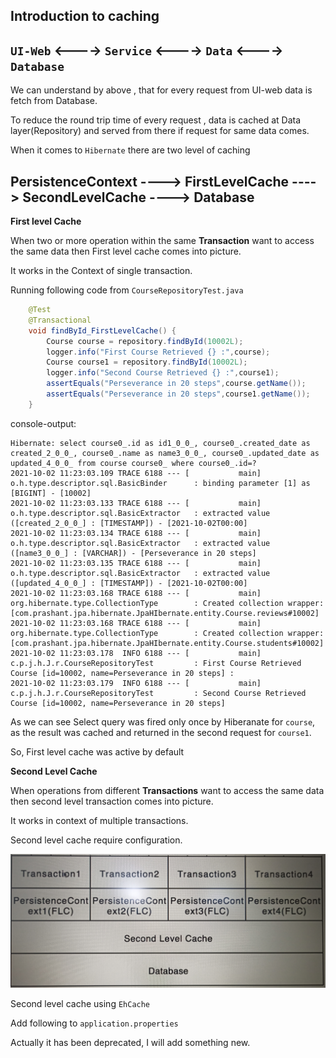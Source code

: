 ## Introduction to caching

``UI-Web`` <----> ``Service`` <----> ``Data`` <----> ``Database``
----
We can understand by above , that for every request from UI-web data is fetch from Database. 

To reduce the round trip time of every request , data is cached at Data layer(Repository) and served from there if request for same data comes.

When it comes to ``Hibernate`` there are two level of caching

PersistenceContext ----> FirstLevelCache ----> SecondLevelCache ----> Database
----

**First level Cache**

When two or more operation within the same **Transaction** want to access the same data then First level cache comes into picture.

It works in the Context of single transaction.

Running following code from ``CourseRepositoryTest.java``

```java
	@Test
	@Transactional
	void findById_FirstLevelCache() {
		Course course = repository.findById(10002L);
		logger.info("First Course Retrieved {} :",course);
		Course course1 = repository.findById(10002L);
		logger.info("Second Course Retrieved {} :",course1);
		assertEquals("Perseverance in 20 steps",course.getName());
		assertEquals("Perseverance in 20 steps",course1.getName());
	}
```
console-output:

```log
Hibernate: select course0_.id as id1_0_0_, course0_.created_date as created_2_0_0_, course0_.name as name3_0_0_, course0_.updated_date as updated_4_0_0_ from course course0_ where course0_.id=?
2021-10-02 11:23:03.109 TRACE 6188 --- [           main] o.h.type.descriptor.sql.BasicBinder      : binding parameter [1] as [BIGINT] - [10002]
2021-10-02 11:23:03.133 TRACE 6188 --- [           main] o.h.type.descriptor.sql.BasicExtractor   : extracted value ([created_2_0_0_] : [TIMESTAMP]) - [2021-10-02T00:00]
2021-10-02 11:23:03.134 TRACE 6188 --- [           main] o.h.type.descriptor.sql.BasicExtractor   : extracted value ([name3_0_0_] : [VARCHAR]) - [Perseverance in 20 steps]
2021-10-02 11:23:03.135 TRACE 6188 --- [           main] o.h.type.descriptor.sql.BasicExtractor   : extracted value ([updated_4_0_0_] : [TIMESTAMP]) - [2021-10-02T00:00]
2021-10-02 11:23:03.168 TRACE 6188 --- [           main] org.hibernate.type.CollectionType        : Created collection wrapper: [com.prashant.jpa.hibernate.JpaHIbernate.entity.Course.reviews#10002]
2021-10-02 11:23:03.168 TRACE 6188 --- [           main] org.hibernate.type.CollectionType        : Created collection wrapper: [com.prashant.jpa.hibernate.JpaHIbernate.entity.Course.students#10002]
2021-10-02 11:23:03.178  INFO 6188 --- [           main] c.p.j.h.J.r.CourseRepositoryTest         : First Course Retrieved 
Course [id=10002, name=Perseverance in 20 steps] :
2021-10-02 11:23:03.179  INFO 6188 --- [           main] c.p.j.h.J.r.CourseRepositoryTest         : Second Course Retrieved 
Course [id=10002, name=Perseverance in 20 steps]
```
As we can see Select query was fired only once by Hiberanate for ``course``, as the result was cached and returned in the second request for ``course1``.

So, First level cache was active by default


**Second Level Cache**

When operations from different **Transactions** want to access the same data then second level transaction comes into picture.

It works in context of multiple transactions.

Second level cache require configuration.

<img src ="src/main/resources/static/images/cache_level.jpg" width="800" heigth="200">

Second level cache using ``EhCache``

Add following to ``application.properties``

Actually it has been deprecated, I will add something new.

